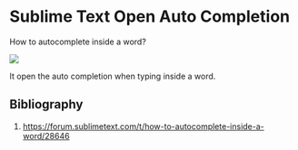
# Sublime Text Open Auto Completion

How to autocomplete inside a word?

![](https://forum.sublimetext.com/uploads/default/original/3X/e/d/ed89f4df0bf866a046d69457713d74cab16a8595.gif)


It open the auto completion when typing inside a word.


## Bibliography

1. https://forum.sublimetext.com/t/how-to-autocomplete-inside-a-word/28646


